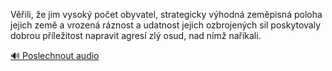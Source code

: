 
Věřili, že jim vysoký počet obyvatel, strategicky výhodná zeměpisná poloha jejich země a vrozená ráznost a udatnost jejich ozbrojených sil poskytovaly dobrou příležitost napravit agresí zlý osud, nad nímž naříkali.

[🔊 Poslechnout audio](/data/7-paragraphs/audio/chapter_38/para_002-Vili-e-jim-vysok-poet-obyvatel-strategicky.mp3)
